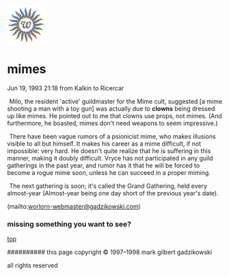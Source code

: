 ![wsun](assets/wsun.gif)

# mimes



Jun 19, 1993 21:18 from Kalkin to Ricercar

![xparent](assets/xparent.gif) Milo, the resident 'active' guildmaster for the Mime cult, suggested [a mime shooting a man with a toy gun] was actually due to **clowns** being dressed up like mimes. He pointed out to me that clowns use props, not mimes. (And furthermore, he boasted, mimes don't need weapons to seem impressive.)

  ![xparent](assets/xparent.gif) There have been vague rumors of a psionicist mime, who makes illusions visible to all but himself. It makes his career as a mime difficult, if not impossible: very hard. He doesn't quite realize that he is suffering in this manner, making it doubly difficult. Vryce has not participated in any guild gatherings in the past year, and rumor has it that he will be forced to become a rogue mime soon, unless he can succeed in a proper miming.

  ![xparent](assets/xparent.gif) The next gathering is soon; it's called the Grand Gathering, held every almost-year (Almost-year being one day short of the previous year's date).

 

 (mailto:worlorn-webmaster@gadzikowski.com) 


### missing something you want to see?



 [top](#top) 


########## this page copyright © 1997–1998 mark gilbert gadzikowski

all rights reserved